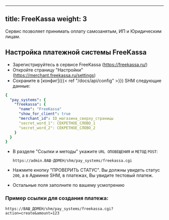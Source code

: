 
---
title: FreeKassa
weight: 3
---

Сервис позволяет принимать оплату самозанятым, ИП и Юридическим лицам.

## Настройка платежной системы FreeKassa

* Зарегистрируйтесь в сервисе FreeKassa  (https://freekassa.ru/)
* Откройте страницу "Настройки" (https://merchant.freekassa.ru/settings)
* Сохраните в [конфиг]({{< ref "/docs/api/config" >}}) SHM следующие данные:
```yaml
{
  "pay_systems": {
    "freekassa": {
      "name": "FreeKassa"
      "show_for_client": true
      "merchant_id": ID_магазина_сверху_страницы
      "secret_word_1": СЕКРЕТНОЕ_СЛОВО_1
      "secret_word_2": СЕКРЕТНОЕ_СЛОВО_2
    }
  }
}
```
* В разделе "Ссылки и методы" укажите `URL ОПОВЕЩЕНИЯ` и `МЕТОД` `POST`:

  `https://admin.ВАШ-ДОМЕН/shm/pay_systems/freekassa.cgi`

* Нажмите кнопку "ПРОВЕРИТЬ СТАТУС". Вы должны увидеть статус `200`, а в Админке SHM, в платежах, Вы увидите тестовый платеж.
* Остальные поля заполните по вашему усмотрению


### Пример ссылки для создания платежа:

`https://ВАШ_ДОМЕН/shm/pay_systems/freekassa.cgi?action=create&amount=123`

